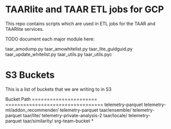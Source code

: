 TAARlite and TAAR ETL jobs for GCP
==================================


This repo contains scripts which are used in ETL jobs for the TAAR and
TAARlite services.

TODO document each major module here:

  taar_amodump.py 
  taar_amowhitelist.py
  taar_lite_guidguid.py
  taar_update_whitelist.py
  taar_utils.py
  taar_utils.pyc


S3 Buckets
==========

This is a list of buckets that we are writing to in S3

Bucket                          Path
======================          =================================
telemetry-parquet               telemetry-ml/addon_recommender/
telemetry-parquet               taar/ensemble/
telemetry-parquet               taar/lite/
telemetry-private-analysis-2    taar/locale/
telemetry-parquet               taar/similarity/
srg-team-bucket                 *
